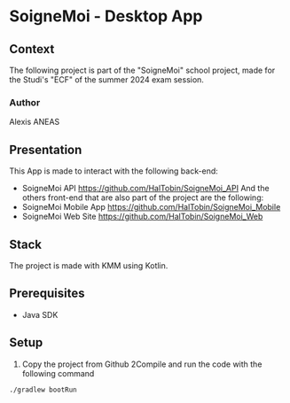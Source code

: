 # SoigneMoi - Desktop App
## Context
The following project is part of the "SoigneMoi" school project,
made for the Studi's "ECF" of the summer 2024 exam session.
### Author
Alexis ANEAS

## Presentation
This App is made to interact with the following back-end:
- SoigneMoi API https://github.com/HalTobin/SoigneMoi_API
  And the others front-end that are also part of the project are the following:
- SoigneMoi Mobile App https://github.com/HalTobin/SoigneMoi_Mobile
- SoigneMoi Web Site https://github.com/HalTobin/SoigneMoi_Web

## Stack
The project is made with KMM using Kotlin.

## Prerequisites
- Java SDK

## Setup
1. Copy the project from Github
2Compile and run the code with the following command
```
./gradlew bootRun
```